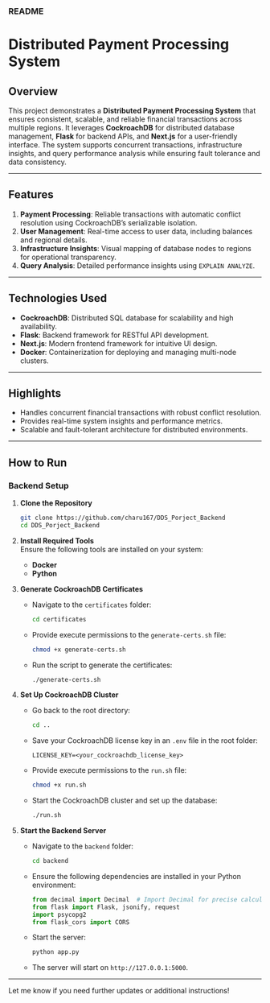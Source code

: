 ### README

# Distributed Payment Processing System

## Overview

This project demonstrates a **Distributed Payment Processing System** that ensures consistent, scalable, and reliable financial transactions across multiple regions. It leverages **CockroachDB** for distributed database management, **Flask** for backend APIs, and **Next.js** for a user-friendly interface. The system supports concurrent transactions, infrastructure insights, and query performance analysis while ensuring fault tolerance and data consistency.

---

## Features

1. **Payment Processing**: Reliable transactions with automatic conflict resolution using CockroachDB’s serializable isolation.
2. **User Management**: Real-time access to user data, including balances and regional details.
3. **Infrastructure Insights**: Visual mapping of database nodes to regions for operational transparency.
4. **Query Analysis**: Detailed performance insights using `EXPLAIN ANALYZE`.

---

## Technologies Used

- **CockroachDB**: Distributed SQL database for scalability and high availability.
- **Flask**: Backend framework for RESTful API development.
- **Next.js**: Modern frontend framework for intuitive UI design.
- **Docker**: Containerization for deploying and managing multi-node clusters.

---

## Highlights

- Handles concurrent financial transactions with robust conflict resolution.
- Provides real-time system insights and performance metrics.
- Scalable and fault-tolerant architecture for distributed environments.

---

## How to Run

### **Backend Setup**

1. **Clone the Repository**  
   ```bash
   git clone https://github.com/charu167/DDS_Porject_Backend
   cd DDS_Porject_Backend
   ```

2. **Install Required Tools**  
   Ensure the following tools are installed on your system:
   - **Docker**  
   - **Python**

3. **Generate CockroachDB Certificates**  
   - Navigate to the `certificates` folder:
     ```bash
     cd certificates
     ```
   - Provide execute permissions to the `generate-certs.sh` file:
     ```bash
     chmod +x generate-certs.sh
     ```
   - Run the script to generate the certificates:
     ```bash
     ./generate-certs.sh
     ```

4. **Set Up CockroachDB Cluster**  
   - Go back to the root directory:
     ```bash
     cd ..
     ```
   - Save your CockroachDB license key in an `.env` file in the root folder:
     ```
     LICENSE_KEY=<your_cockroachdb_license_key>
     ```
   - Provide execute permissions to the `run.sh` file:
     ```bash
     chmod +x run.sh
     ```
   - Start the CockroachDB cluster and set up the database:
     ```bash
     ./run.sh
     ```

5. **Start the Backend Server**  
   - Navigate to the `backend` folder:
     ```bash
     cd backend
     ```
   - Ensure the following dependencies are installed in your Python environment:
     ```python
     from decimal import Decimal  # Import Decimal for precise calculations
     from flask import Flask, jsonify, request
     import psycopg2
     from flask_cors import CORS
     ```
   - Start the server:
     ```bash
     python app.py
     ```
   - The server will start on `http://127.0.0.1:5000`.

---

Let me know if you need further updates or additional instructions!
